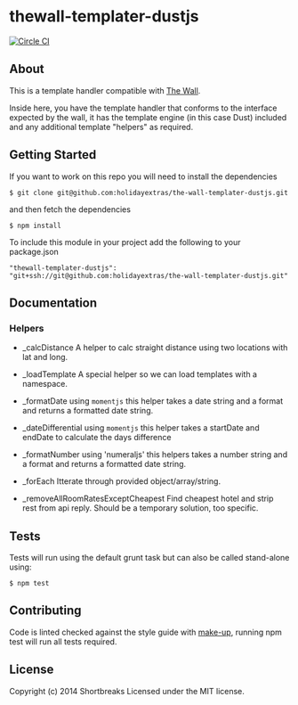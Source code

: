 # thewall-templater-dustjs

[![Circle CI](https://circleci.com/gh/holidayextras/the-wall-templater-dustjs/tree/master.svg?style=svg&circle-token=0d2db228af54ee6c66ab83dba0cafcb965f1f573)](https://circleci.com/gh/holidayextras/the-wall-templater-dustjs/tree/master)

## About

This is a template handler compatible with [The Wall](https://github.com/holidayextras/the-wall).

Inside here, you have the template handler that conforms to the interface expected by the wall, it has the template engine (in this case Dust) included and any additional template "helpers" as required.

## Getting Started

If you want to work on this repo you will need to install the dependencies

```
$ git clone git@github.com:holidayextras/the-wall-templater-dustjs.git
```

and then fetch the dependencies

```
$ npm install
```

To include this module in your project add the following to your package.json

```
"thewall-templater-dustjs": "git+ssh://git@github.com:holidayextras/the-wall-templater-dustjs.git"
```


## Documentation

### Helpers

- _calcDistance
	A helper to calc straight distance using two locations with lat and long.

- _loadTemplate
	A special helper so we can load templates with a namespace.

- _formatDate
	using `momentjs` this helper takes a date string and a format and returns a formatted date string.

- _dateDifferential
	using `momentjs` this helper takes a startDate and endDate to calculate the days difference

- _formatNumber
	using 'numeraljs' this helpers takes a number string and a format and returns a formatted date string.

- _forEach
	Itterate through provided object/array/string.

- _removeAllRoomRatesExceptCheapest
	Find cheapest hotel and strip rest from api reply. Should be a temporary solution, too specific.


## Tests

Tests will run using the default grunt task but can also be called stand-alone using:
```
$ npm test
```

## Contributing

Code is linted checked against the style guide with [make-up](https://github.com/holidayextras/make-up), running npm test will run all tests required.


## License
Copyright (c) 2014 Shortbreaks
Licensed under the MIT license.
